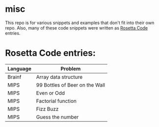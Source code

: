# misc
This repo is for various snippets and examples that don't fit into their own repo.
Also, many of these code snippets were written as [Rosetta Code](http://rosettacode.org/) entries.

# Rosetta Code entries:

|Language|Problem|
|---|---|
|Brainf|Array data structure|
|MIPS|99 Bottles of Beer on the Wall|
|MIPS|Even or Odd|
|MIPS|Factorial function|
|MIPS|Fizz Buzz|
|MIPS|Guess the number|
